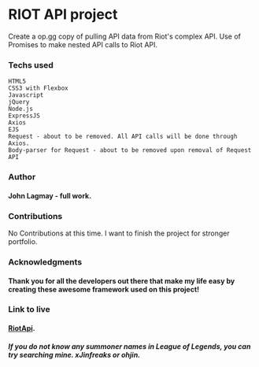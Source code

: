 # RIOT API project
Create a op.gg copy of pulling API data from Riot's complex API. Use of Promises to make nested API calls to Riot API.

### Techs used
```
HTML5
CSS3 with Flexbox
Javascript
jQuery
Node.js
ExpressJS
Axios
EJS
Request - about to be removed. All API calls will be done through Axios.
Body-parser for Request - about to be removed upon removal of Request API
```

### Author
#### John Lagmay - full work.

### Contributions
No Contributions at this time. I want to finish the project for stronger portfolio.

### Acknowledgments
#### Thank you for all the developers out there that make my life easy by creating these awesome framework used on this project!

### Link to live
#### [RiotApi](http://leagueoflegendsapi.herokuapp.com).
##### If you do not know any summoner names in League of Legends, you can try searching mine. xJinfreaks or ohjin.
